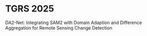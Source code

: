 # TGRS 2025
DA2-Net: Integrating SAM2 with Domain Adaption and Difference Aggregation for Remote Sensing Change Detection
